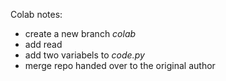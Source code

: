 Colab notes:
- create a new branch *colab*
- add read
- add two variabels to *code.py*
- merge repo handed over to the original author